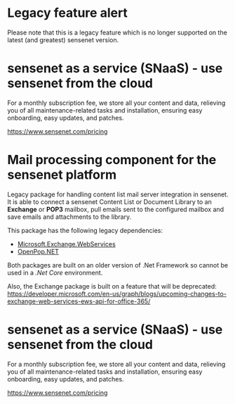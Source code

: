 # Legacy feature alert

Please note that this is a legacy feature which is no longer supported on the latest (and greatest) sensenet version.

# sensenet as a service (SNaaS) - use sensenet from the cloud

For a monthly subscription fee, we store all your content and data, relieving you of all maintenance-related tasks and installation, ensuring easy onboarding, easy updates, and patches.

https://www.sensenet.com/pricing

# Mail processing component for the sensenet platform
Legacy package for handling content list mail server integration in sensenet. It is able to connect a sensenet Content List or Document Library to an **Exchange** or **POP3** mailbox, pull emails sent to the configured mailbox and save emails and attachments to the library.

This package has the following legacy dependencies:

- [Microsoft.Exchange.WebServices](https://www.nuget.org/packages/Microsoft.Exchange.WebServices/)
- [OpenPop.NET](https://www.nuget.org/packages/OpenPop.NET/)

Both packages are built on an older version of .Net Framework so cannot be used in a _.Net Core_ environment.

Also, the Exchange package is built on a feature that will be deprecated: https://developer.microsoft.com/en-us/graph/blogs/upcoming-changes-to-exchange-web-services-ews-api-for-office-365/

# sensenet as a service (SNaaS) - use sensenet from the cloud

For a monthly subscription fee, we store all your content and data, relieving you of all maintenance-related tasks and installation, ensuring easy onboarding, easy updates, and patches.

https://www.sensenet.com/pricing
